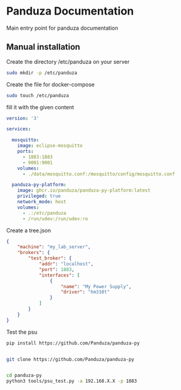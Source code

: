 # Panduza Documentation
Main entry point for panduza documentation


## Manual installation

Create the directory /etc/panduza on your server

```bash
sudo mkdir -p /etc/panduza
```

Create the file for docker-compose

```bash
sudo touch /etc/panduza
```

fill it with the given content

```yml
version: '3'

services:

  mosquitto:
    image: eclipse-mosquitto
    ports:
      - 1883:1883
      - 9001:9001
    volumes:
      - ./data/mosquitto.conf:/mosquitto/config/mosquitto.conf

  panduza-py-platform:
    image: ghcr.io/panduza/panduza-py-platform:latest
    privileged: true
    network_mode: host
    volumes:
      - .:/etc/panduza
      - /run/udev:/run/udev:ro
```

Create a tree.json

```json
{
    "machine": "my_lab_server",
    "brokers": {
        "test_broker": {
            "addr": "localhost",
            "port": 1883,
            "interfaces": [
                {
                    "name": "My Power Supply",
                    "driver": "hm310t"
                }
            ]
        }
    }
}
```

Test the psu

```bash
pip install https://github.com/Panduza/panduza-py


git clone https://github.com/Panduza/panduza-py


cd panduza-py
python3 tools/psu_test.py -a 192.168.X.X -p 1883

```



